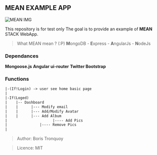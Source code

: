 ## MEAN EXAMPLE APP
![MEAN IMG](http://blog.onclickinnovations.com/wp-content/uploads/2016/12/mean.png)

This repository is for test only
The goal is to provide an example of **MEAN** STACK WebApp.

> What MEAN mean ? (:P)
> **M**ongoDB - **E**xpress - **A**ngularJs - **N**odeJs


### Dependances
**Mongoose.js**
**Angular ui-router**
**Twitter Bootstrap**


### Functions
```txt
|-(If!Login) -> user see home basic page
|
|-If(Loged)
|	 |-- Dashboard
|	 |		|--- Modify email
|	 |		|--- Add/Modify Avatar
|	 |		|--- Add Album
|  				      |---- Add Pics
|               |---- Remove Pics
|
```

>Author: Boris Tronquoy

>Licence: MIT
